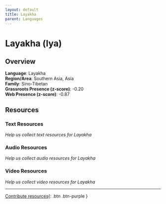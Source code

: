 ```yaml
---
layout: default
title: Layakha
parent: Languages
---
```


# Layakha (lya)

## Overview

**Language**: Layakha  
**Region/Area**: Southern Asia, Asia  
**Family**: Sino-Tibetan  
**Grassroots Presence (z-score)**: -0.20  
**Web Presence (z-score)**: -0.87  

## Resources

### Text Resources
*Help us collect text resources for Layakha*

### Audio Resources
*Help us collect audio resources for Layakha*

### Video Resources
*Help us collect video resources for Layakha*

---

[Contribute resources](https://forms.office.com/e/1SfLJx3u1r){: .btn .btn-purple }
